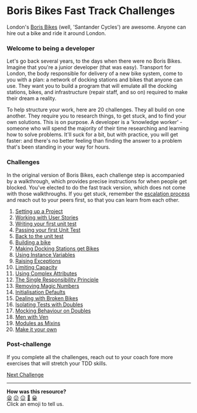 # Boris Bikes Fast Track Challenges

London's [Boris Bikes](https://tfl.gov.uk/modes/cycling/santander-cycles) (well, 'Santander Cycles') are awesome. Anyone can hire out a bike and ride it around London.

### Welcome to being a developer

Let's go back several years, to the days when there were no Boris Bikes. Imagine that you're a junior developer (that was easy). Transport for London, the body responsible for delivery of a new bike system, come to you with a plan: a network of docking stations and bikes that anyone can use. They want you to build a program that will emulate all the docking stations, bikes, and infrastructure (repair staff, and so on) required to make their dream a reality.

To help structure your work, here are 20 challenges. They all build on one another. They require you to research things, to get stuck, and to find your own solutions. This is on purpose. A developer is a 'knowledge worker' - someone who will spend the majority of their time researching and learning how to solve problems. It'll suck for a bit, but with practice, you will get faster: and there's no better feeling than finding the answer to a problem that's been standing in your way for hours.

### Challenges

In the original version of Boris Bikes, each challenge step is accompanied by a walkthrough, which provides precise instructions for when people get blocked. You've elected to do the fast track version, which does not come with those walkthroughs. If you get stuck, remember the [escalation process](https://github.com/makersacademy/course/blob/cdda63c32f8121c67a2409ae64ddf572822da93e/pills/escalation_process.md) and reach out to your peers first, so that you can learn from each other.

1. [Setting up a Project](1_setting_up_a_project.md)
2. [Working with User Stories](2_working_with_user_stories.md)
3. [Writing your first unit test](3_writing_your_first_unit_test.md)
4. [Passing your first Unit Test](4_passing_your_first_unit_test.md)
5. [Back to the unit test](5_back_to_the_unit_test.md)
6. [Building a bike](6_building_a_bike.md)
7. [Making Docking Stations get Bikes](7_making_stations_release_bikes.md)
8. [Using Instance Variables](8_using_instance_variables.md)
9. [Raising Exceptions](9_raising_exceptions.md)
10. [Limiting Capacity](10_limiting_capacity.md)
11. [Using Complex Attributes](11_complex_attributes.md)
12. [The Single Responsibility Principle](12_single_responsibility_principle.md)
13. [Removing Magic Numbers](13_removing_magic_numbers.md)
14. [Initialisation Defaults](14_initialization_defaults.md)
15. [Dealing with Broken Bikes](15_dealing_with_broken_bikes.md)
16. [Isolating Tests with Doubles](16_isolating_tests_with_doubles.md)
17. [Mocking Behaviour on Doubles](17_mocking_behaviour_on_doubles.md)
18. [Men with Ven](18_men_with_ven.md)
19. [Modules as Mixins](19_modules_as_mixins.md)
20. [Make it your own](20_make_it_your_own.md)

### Post-challenge

If you complete all the challenges, reach out to your coach fore more exercises that will stretch your TDD skills.

[Next Challenge](1_setting_up_a_project.md)

<!-- BEGIN GENERATED SECTION DO NOT EDIT -->

---

**How was this resource?**  
[😫](https://airtable.com/shrUJ3t7KLMqVRFKR?prefill_Repository=course&prefill_File=boris_bikes_advanced/0_challenge_map.md&prefill_Sentiment=😫) [😕](https://airtable.com/shrUJ3t7KLMqVRFKR?prefill_Repository=course&prefill_File=boris_bikes_advanced/0_challenge_map.md&prefill_Sentiment=😕) [😐](https://airtable.com/shrUJ3t7KLMqVRFKR?prefill_Repository=course&prefill_File=boris_bikes_advanced/0_challenge_map.md&prefill_Sentiment=😐) [🙂](https://airtable.com/shrUJ3t7KLMqVRFKR?prefill_Repository=course&prefill_File=boris_bikes_advanced/0_challenge_map.md&prefill_Sentiment=🙂) [😀](https://airtable.com/shrUJ3t7KLMqVRFKR?prefill_Repository=course&prefill_File=boris_bikes_advanced/0_challenge_map.md&prefill_Sentiment=😀)  
Click an emoji to tell us.

<!-- END GENERATED SECTION DO NOT EDIT -->
